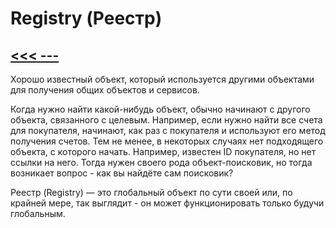# Registry (Реестр)

## [<<< ---](../basic.md)

Хорошо известный объект, который используется другими объектами для получения общих объектов и сервисов.

Когда нужно найти какой-нибудь объект, обычно начинают с другого объекта, связанного с целевым. Например, если нужно найти все счета для покупателя, начинают, как раз с покупателя и используют его метод получения счетов. Тем не менее, в некоторых случаях нет подходящего объекта, с которого начать. Например, известен ID покупателя, но нет ссылки на него. Тогда нужен своего рода объект-поисковик, но тогда возникает вопрос - как вы найдёте сам поисковик?

Реестр (Registry) — это глобальный объект по сути своей или, по крайней мере, так выглядит - он может функционировать только будучи глобальным.